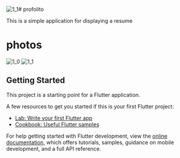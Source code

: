 ![1_1](https://github.com/MohammadAmin-Andy/profolito/assets/113265902/348babd1-7d79-480f-ac97-d38d0f160d3e)# profolito

This is a simple application for displaying a resume

# photos
![1_0](https://github.com/MohammadAmin-Andy/profolito/assets/113265902/6176422d-dd43-4566-953a-ca81ae2941d4)
![1_1](https://github.com/MohammadAmin-Andy/profolito/assets/113265902/9b15d231-9238-4213-98cc-ceeb6a5e85d4)



## Getting Started

This project is a starting point for a Flutter application.

A few resources to get you started if this is your first Flutter project:

- [Lab: Write your first Flutter app](https://docs.flutter.dev/get-started/codelab)
- [Cookbook: Useful Flutter samples](https://docs.flutter.dev/cookbook)

For help getting started with Flutter development, view the
[online documentation](https://docs.flutter.dev/), which offers tutorials,
samples, guidance on mobile development, and a full API reference.
